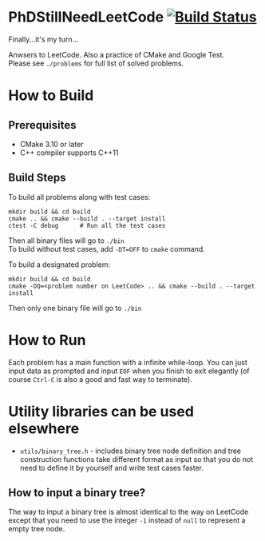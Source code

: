 # PhDStillNeedLeetCode [![Build Status](https://travis-ci.com/DavyVan/PhDStillNeedLeetCode.svg?branch=master)](https://travis-ci.com/DavyVan/PhDStillNeedLeetCode)

Finally...it's my turn...

Anwsers to LeetCode. Also a practice of CMake and Google Test.  
Please see `./problems` for full list of solved problems.

# How to Build

## Prerequisites
* CMake 3.10 or later
* C++ compiler supports C++11

## Build Steps

To build all problems along with test cases:
```
mkdir build && cd build
cmake .. && cmake --build . --target install
ctest -C debug      # Run all the test cases
```
Then all binary files will go to `./bin`  
To build without test cases, add `-DT=OFF` to `cmake` command.

To build a designated problem:
```
mkdir build && cd build
cmake -DQ=<problem number on LeetCode> .. && cmake --build . --target install
```
Then only one binary file will go to `./bin`  

# How to Run
Each problem has a main function with a infinite while-loop. You can just input data as prompted and input `EOF` when you finish to exit elegantly (of course `Ctrl-C` is also a good and fast way to terminate).

# Utility libraries can be used elsewhere
* `utils/binary_tree.h` - includes binary tree node definition and tree construction functions take different format as input so that you do not need to define it by yourself and write test cases faster.

## How to input a binary tree?
The way to input a binary tree is almost identical to the way on LeetCode except that you need to use the integer `-1` instead of `null` to represent a empty tree node.
